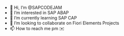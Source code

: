 - 👋 Hi, I’m @SAPCODEJAM
- 👀 I’m interested in SAP ABAP
- 🌱 I’m currently learning SAP CAP
- 💞️ I’m looking to collaborate on Fiori Elements Projects
- 📫 How to reach me pm ✉️

<!---
SAPCODEJAM/SAPCODEJAM is a ✨ special ✨ repository because its `README.md` (this file) appears on your GitHub profile.
You can click the Preview link to take a look at your changes.
--->
